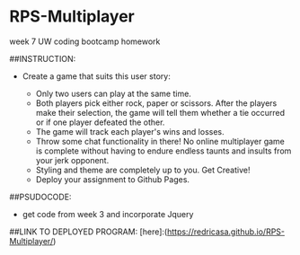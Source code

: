 # RPS-Multiplayer
week 7 UW coding bootcamp homework

##INSTRUCTION:
* Create a game that suits this user story:

    * Only two users can play at the same time.
    * Both players pick either rock, paper or scissors. After the players make their selection, the game will tell them whether a tie occurred or if one player defeated the other.
    * The game will track each player's wins and losses.
    * Throw some chat functionality in there! No online multiplayer game is complete without having to endure endless taunts and insults from your jerk opponent.
    * Styling and theme are completely up to you. Get Creative!
    * Deploy your assignment to Github Pages.

##PSUDOCODE:
* get code from week 3 and incorporate Jquery

##LINK TO DEPLOYED PROGRAM: [here]:(https://redricasa.github.io/RPS-Multiplayer/) 
